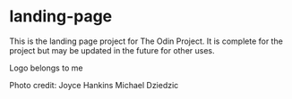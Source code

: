 # landing-page
This is the landing page project for The Odin Project.  It is complete for the project but may be updated in the future for other uses.

Logo belongs to me

Photo credit:
Joyce Hankins
Michael Dziedzic
